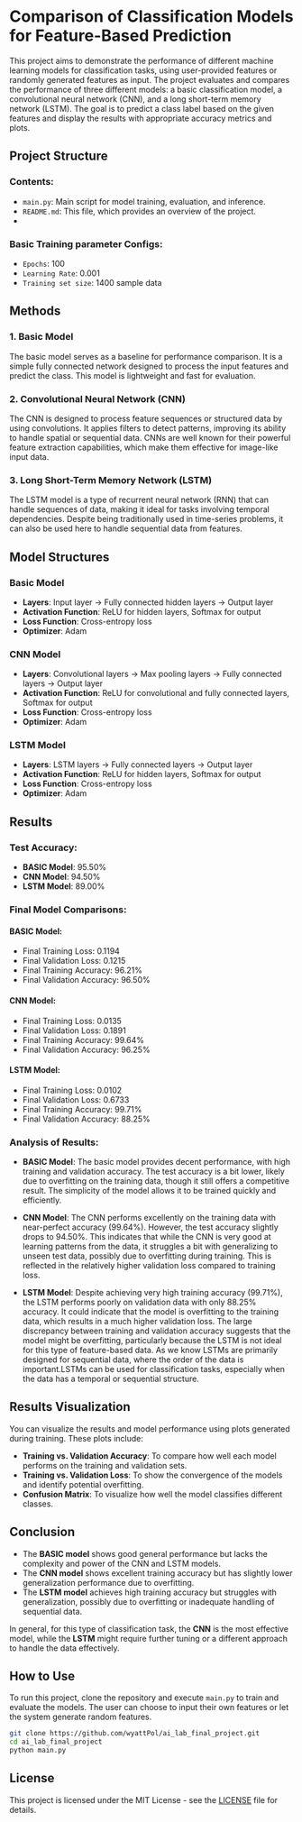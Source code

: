 # Comparison of Classification Models for Feature-Based Prediction

This project aims to demonstrate the performance of different machine learning models for classification tasks, using user-provided features or randomly generated features as input. The project evaluates and compares the performance of three different models: a basic classification model, a convolutional neural network (CNN), and a long short-term memory network (LSTM). The goal is to predict a class label based on the given features and display the results with appropriate accuracy metrics and plots.

## Project Structure

### Contents:
- `main.py`: Main script for model training, evaluation, and inference.
- `README.md`: This file, which provides an overview of the project.
- 
### Basic Training parameter Configs:
-  `Epochs`: 100
-  `Learning Rate`: 0.001
-  `Training set size`: 1400 sample data

## Methods

### 1. **Basic Model**
The basic model serves as a baseline for performance comparison. It is a simple fully connected network designed to process the input features and predict the class. This model is lightweight and fast for evaluation.

### 2. **Convolutional Neural Network (CNN)**
The CNN is designed to process feature sequences or structured data by using convolutions. It applies filters to detect patterns, improving its ability to handle spatial or sequential data. CNNs are well known for their powerful feature extraction capabilities, which make them effective for image-like input data.

### 3. **Long Short-Term Memory Network (LSTM)**
The LSTM model is a type of recurrent neural network (RNN) that can handle sequences of data, making it ideal for tasks involving temporal dependencies. Despite being traditionally used in time-series problems, it can also be used here to handle sequential data from features.

## Model Structures

### Basic Model
- **Layers**: Input layer → Fully connected hidden layers → Output layer
- **Activation Function**: ReLU for hidden layers, Softmax for output
- **Loss Function**: Cross-entropy loss
- **Optimizer**: Adam

### CNN Model
- **Layers**: Convolutional layers → Max pooling layers → Fully connected layers → Output layer
- **Activation Function**: ReLU for convolutional and fully connected layers, Softmax for output
- **Loss Function**: Cross-entropy loss
- **Optimizer**: Adam

### LSTM Model
- **Layers**: LSTM layers → Fully connected layers → Output layer
- **Activation Function**: ReLU for hidden layers, Softmax for output
- **Loss Function**: Cross-entropy loss
- **Optimizer**: Adam

## Results

### Test Accuracy:
- **BASIC Model**: 95.50%
- **CNN Model**: 94.50%
- **LSTM Model**: 89.00%

### Final Model Comparisons:

#### BASIC Model:
- Final Training Loss: 0.1194
- Final Validation Loss: 0.1215
- Final Training Accuracy: 96.21%
- Final Validation Accuracy: 96.50%

#### CNN Model:
- Final Training Loss: 0.0135
- Final Validation Loss: 0.1891
- Final Training Accuracy: 99.64%
- Final Validation Accuracy: 96.25%

#### LSTM Model:
- Final Training Loss: 0.0102
- Final Validation Loss: 0.6733
- Final Training Accuracy: 99.71%
- Final Validation Accuracy: 88.25%

### Analysis of Results:
- **BASIC Model**: The basic model provides decent performance, with high training and validation accuracy. The test accuracy is a bit lower, likely due to overfitting on the training data, though it still offers a competitive result. The simplicity of the model allows it to be trained quickly and efficiently.
  
- **CNN Model**: The CNN performs excellently on the training data with near-perfect accuracy (99.64%). However, the test accuracy slightly drops to 94.50%. This indicates that while the CNN is very good at learning patterns from the data, it struggles a bit with generalizing to unseen test data, possibly due to overfitting during training. This is reflected in the relatively higher validation loss compared to training loss.

- **LSTM Model**: Despite achieving very high training accuracy (99.71%), the LSTM performs poorly on validation data with only 88.25% accuracy. It could indicate that the model is overfitting to the training data, which results in a much higher validation loss. The large discrepancy between training and validation accuracy suggests that the model might be overfitting, particularly because the LSTM is not ideal for this type of feature-based data. As we know LSTMs are primarily designed for sequential data, where the order of the data is important.LSTMs can be used for classification tasks, especially when the data has a temporal or sequential structure. 

## Results Visualization

You can visualize the results and model performance using plots generated during training. These plots include:

- **Training vs. Validation Accuracy**: To compare how well each model performs on the training and validation sets.
- **Training vs. Validation Loss**: To show the convergence of the models and identify potential overfitting.
- **Confusion Matrix**: To visualize how well the model classifies different classes.

## Conclusion

- The **BASIC model** shows good general performance but lacks the complexity and power of the CNN and LSTM models.
- The **CNN model** shows excellent training accuracy but has slightly lower generalization performance due to overfitting.
- The **LSTM model** achieves high training accuracy but struggles with generalization, possibly due to overfitting or inadequate handling of sequential data.

In general, for this type of classification task, the **CNN** is the most effective model, while the **LSTM** might require further tuning or a different approach to handle the data effectively.

## How to Use
To run this project, clone the repository and execute `main.py` to train and evaluate the models. The user can choose to input their own features or let the system generate random features.

```bash
git clone https://github.com/wyattPol/ai_lab_final_project.git
cd ai_lab_final_project
python main.py
```

## License

This project is licensed under the MIT License - see the [LICENSE](LICENSE) file for details.
